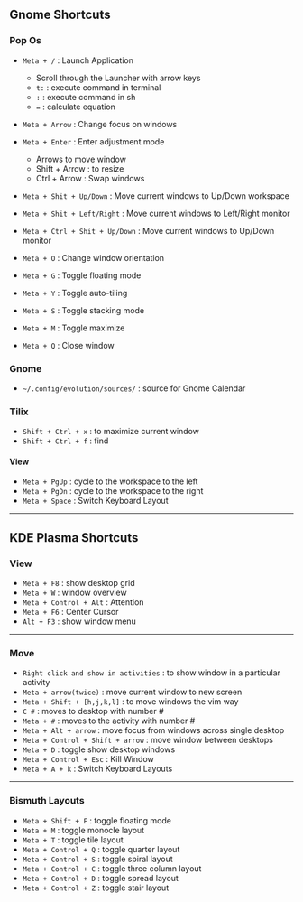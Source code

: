 ## Gnome Shortcuts

### Pop Os

- `Meta + /` : Launch Application
    - Scroll through the Launcher with arrow keys
    - `t:` : execute command in terminal
    - `:` : execute command in sh
    - `=` : calculate equation
- `Meta + Arrow` : Change focus on windows
- `Meta + Enter` : Enter adjustment mode
    - Arrows to move window
    - Shift + Arrow : to resize
    - Ctrl + Arrow : Swap windows

- `Meta + Shit + Up/Down` : Move current windows to Up/Down workspace
- `Meta + Shit + Left/Right` : Move current windows to Left/Right monitor
- `Meta + Ctrl + Shit + Up/Down` : Move current windows to Up/Down monitor
- `Meta + O` : Change window orientation
- `Meta + G` : Toggle floating mode
- `Meta + Y` : Toggle auto-tiling
- `Meta + S` : Toggle stacking mode
- `Meta + M` : Toggle maximize
- `Meta + Q` : Close window

### Gnome

- `~/.config/evolution/sources/` : source for Gnome Calendar


### Tilix

- `Shift + Ctrl + x` : to maximize current window
- `Shift + Ctrl + f` : find

#### View

- `Meta + PgUp` : cycle to the workspace to the left
- `Meta + PgDn` : cycle to the workspace to the right
- `Meta + Space` : Switch Keyboard Layout

---

## KDE Plasma Shortcuts

### View

- `Meta + F8` : show desktop grid
- `Meta + W` : window overview
- `Meta + Control + Alt` : Attention
- `Meta + F6` : Center Cursor
- `Alt + F3` : show window menu

---

### Move

- `Right click and show in activities` : to show window in a particular activity
- `Meta + arrow(twice)` : move current window to new screen
- `Meta + Shift + [h,j,k,l]` : to move windows the vim way
- `C #` : moves to desktop with number #
- `Meta + #` : moves to the activity with number #
- `Meta + Alt + arrow` : move focus from windows across single desktop
- `Meta + Control + Shift + arrow` : move window between desktops
- `Meta + D` : toggle show desktop windows
- `Meta + Control + Esc` : Kill Window
- `Meta + A + k` : Switch Keyboard Layouts

---

### Bismuth Layouts

- `Meta + Shift + F` : toggle floating mode
- `Meta + M` : toggle monocle layout
- `Meta + T` : toggle tile layout
- `Meta + Control + Q` : toggle quarter layout
- `Meta + Control + S` : toggle spiral layout
- `Meta + Control + C` : toggle three column layout
- `Meta + Control + D` : toggle spread layout
- `Meta + Control + Z` : toggle stair layout
